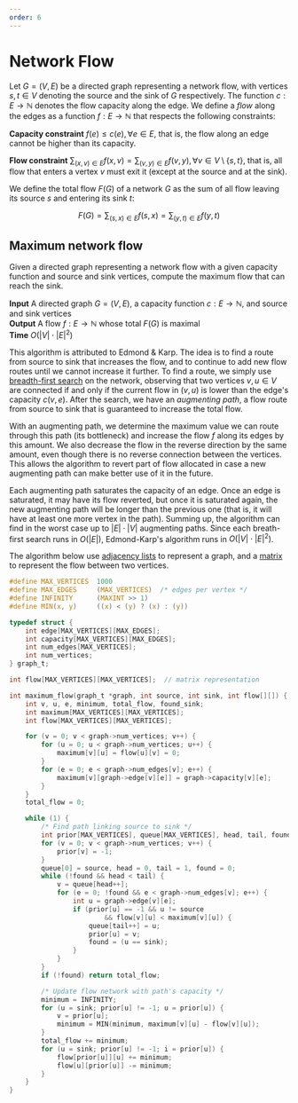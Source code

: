 ```yaml
---
order: 6
---
```


# Network Flow

Let $G=(V,E)$ be a directed graph representing a network flow, with vertices $s,
t \in V$ denoting the source and the sink of $G$ respectively.  The function $c:
E \rightarrow \mathbb{N}$ denotes the flow capacity along the edge. We define a
_flow_ along the edges as a function $f: E \rightarrow \mathbb{N}$ that respects
the following constraints:

**Capacity constraint** $f(e) \leq c(e), \forall e \in E$, that is, the flow
along an edge cannot be higher than its capacity.

**Flow constraint** $\sum_{(x, v) \in E} f(x, v) = \sum_{(v, y) \in E} f(v, y),
\forall v \in V \setminus \{s,t\}$, that is, all flow that enters a vertex $v$
must exit it (except at the source and at the sink).

We define the total flow $F(G)$ of a network $G$ as the sum of all flow leaving
its source $s$ and entering its sink $t$:

$$F(G) = \sum_{(s, x) \in E} f(s, x) = \sum_{(y, t) \in E} f(y, t)$$

## Maximum network flow

Given a directed graph representing a network flow with a given capacity
function and source and sink vertices, compute the maximum flow that can reach
the sink.

**Input** A directed graph $G=(V,E)$, a capacity function $c : E \rightarrow
\mathbb{N}$, and source and sink vertices \
**Output** A flow $f: E \rightarrow \mathbb{N}$ whose total $F(G)$ is maximal \
**Time** $O(|V| \cdot |E|^2)$

This algorithm is attributed to Edmond & Karp. The idea is to find a route from
source to sink that increases the flow, and to continue to add new flow routes
until we cannot increase it further. To find a route, we simply use
[breadth-first search](./traversal.md#breadth-first-search) on the network,
observing that two vertices $v, u \in V$ are connected if and only if the
current flow in $(v, u)$ is lower than the edge's capacity $c(v, e)$. After the
search, we have an _augmenting path_, a flow route from source to sink that is
guaranteed to increase the total flow.

With an augmenting path, we determine the maximum value we can route through
this path (its bottleneck) and increase the flow $f$ along its edges by this
amount. We also decrease the flow in the reverse direction by the same amount,
even though there is no reverse connection between the vertices. This allows the
algorithm to revert part of flow allocated in case a new augmenting path can
make better use of it in the future.

Each augmenting path saturates the capacity of an edge. Once an edge is
saturated, it may have its flow reverted, but once it is saturated again, the
new augmenting path will be longer than the previous one (that is, it will have
at least one more vertex in the path). Summing up, the algorithm can find
in the worst case up to $|E|·|V|$ augmenting paths. Since each breath-first
search runs in $O(|E|)$, Edmond-Karp's algorithm runs in $O(|V|\cdot |E|^2)$.

The algorithm below use
[adjacency lists](./representation.md#adjacency-list) to represent a graph,
and a [matrix](./representation.md#matrix) to represent the flow between two
vertices.

```c
#define MAX_VERTICES  1000
#define MAX_EDGES     (MAX_VERTICES)  /* edges per vertex */
#define INFINITY      (MAXINT >> 1)
#define MIN(x, y)     ((x) < (y) ? (x) : (y))

typedef struct {
    int edge[MAX_VERTICES][MAX_EDGES];
    int capacity[MAX_VERTICES][MAX_EDGES];
    int num_edges[MAX_VERTICES];
    int num_vertices;
} graph_t;

int flow[MAX_VERTICES][MAX_VERTICES];  // matrix representation

int maximum_flow(graph_t *graph, int source, int sink, int flow[][]) {
    int v, u, e, minimum, total_flow, found_sink;
    int maximum[MAX_VERTICES][MAX_VERTICES];
    int flow[MAX_VERTICES][MAX_VERTICES];

    for (v = 0; v < graph->num_vertices; v++) {
        for (u = 0; u < graph->num_vertices; u++) {
            maximum[v][u] = flow[u][v] = 0;
        }
        for (e = 0; e < graph->num_edges[v]; e++) {
            maximum[v][graph->edge[v][e]] = graph->capacity[v][e];
        }
    }
    total_flow = 0;

    while (1) {
        /* Find path linking source to sink */
        int prior[MAX_VERTICES], queue[MAX_VERTICES], head, tail, found;
        for (v = 0; v < graph->num_vertices; v++) {
            prior[v] = -1;
        }
        queue[0] = source, head = 0, tail = 1, found = 0;
        while (!found && head < tail) {
            v = queue[head++];
            for (e = 0; !found && e < graph->num_edges[v]; e++) {
                int u = graph->edge[v][e];
                if (prior[u] == -1 && u != source
                        && flow[v][u] < maximum[v][u]) {
                    queue[tail++] = u;
                    prior[u] = v;
                    found = (u == sink);
                }
            }
        }
        if (!found) return total_flow;

        /* Update flow network with path's capacity */
        minimum = INFINITY;
        for (u = sink; prior[u] != -1; u = prior[u]) {
            v = prior[u];
            minimum = MIN(minimum, maximum[v][u] - flow[v][u]);
        }
        total_flow += minimum;
        for (u = sink; prior[u] != -1; i = prior[u]) {
            flow[prior[u]][u] += minimum;
            flow[u][prior[u]] -= minimum;
        }
    }
}
```
